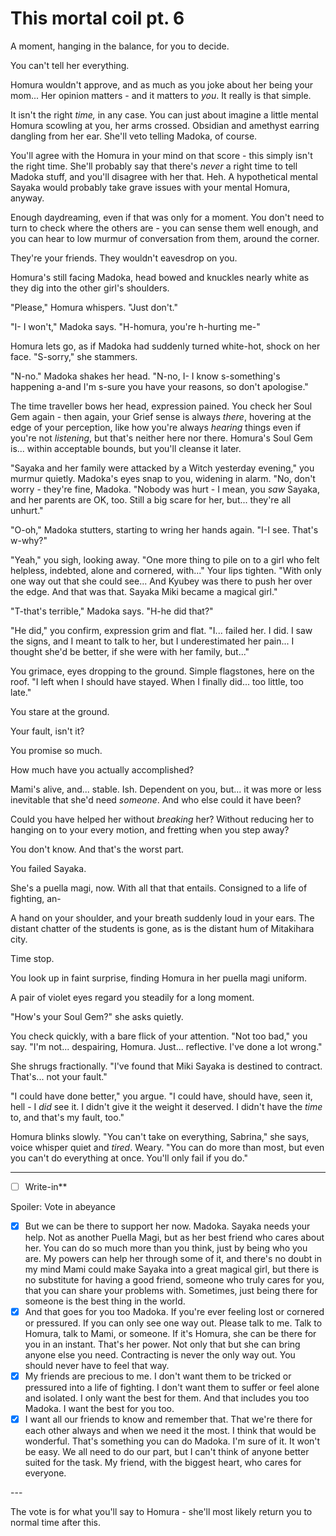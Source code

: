 # This mortal coil pt. 6

A moment, hanging in the balance, for you to decide.

You can't tell her everything.

Homura wouldn't approve, and as much as you joke about her being your mom... Her opinion matters - and it matters to *you*. It really is that simple.

It isn't the right *time,* in any case. You can just about imagine a little mental Homura scowling at you, her arms crossed. Obsidian and amethyst earring dangling from her ear. She'll veto telling Madoka, of course.

You'll agree with the Homura in your mind on that score - this simply isn't the right time. She'll probably say that there's *never* a right time to tell Madoka stuff, and you'll disagree with her that. Heh. A hypothetical mental Sayaka would probably take grave issues with your mental Homura, anyway.

Enough daydreaming, even if that was only for a moment. You don't need to turn to check where the others are - you can sense them well enough, and you can hear to low murmur of conversation from them, around the corner.

They're your friends. They wouldn't eavesdrop on you.

Homura's still facing Madoka, head bowed and knuckles nearly white as they dig into the other girl's shoulders.

"Please," Homura whispers. "Just don't."

"I- I won't," Madoka says. "H-homura, you're h-hurting me-"

Homura lets go, as if Madoka had suddenly turned white-hot, shock on her face. "S-sorry," she stammers.

"N-no." Madoka shakes her head. "N-no, I- I know s-something's happening a-and I'm s-sure you have your reasons, so don't apologise."

The time traveller bows her head, expression pained. You check her Soul Gem again - then again, your Grief sense is always *there*, hovering at the edge of your perception, like how you're always *hearing* things even if you're not *listening*, but that's neither here nor there. Homura's Soul Gem is... within acceptable bounds, but you'll cleanse it later.

"Sayaka and her family were attacked by a Witch yesterday evening," you murmur quietly. Madoka's eyes snap to you, widening in alarm. "No, don't worry - they're fine, Madoka. "Nobody was hurt - I mean, you *saw* Sayaka, and her parents are OK, too. Still a big scare for her, but... they're all unhurt."

"O-oh," Madoka stutters, starting to wring her hands again. "I-I see. That's w-why?"

"Yeah," you sigh, looking away. "One more thing to pile on to a girl who felt helpless, indebted, alone and cornered, with..." Your lips tighten. "With only one way out that she could see... And Kyubey was there to push her over the edge. And that was that. Sayaka Miki became a magical girl."

"T-that's terrible," Madoka says. "H-he did that?"

"He did," you confirm, expression grim and flat. "I... failed her. I did. I saw the signs, and I meant to talk to her, but I underestimated her pain... I thought she'd be better, if she were with her family, but..."

You grimace, eyes dropping to the ground. Simple flagstones, here on the roof. "I left when I should have stayed. When I finally did... too little, too late."

You stare at the ground.

Your fault, isn't it?

You promise so much.

How much have you actually accomplished?

Mami's alive, and... stable. Ish. Dependent on you, but... it was more or less inevitable that she'd need *someone*. And who else could it have been?

Could you have helped her without *breaking* her? Without reducing her to hanging on to your every motion, and fretting when you step away?

You don't know. And that's the worst part.

You failed Sayaka.

She's a puella magi, now. With all that that entails. Consigned to a life of fighting, an-

A hand on your shoulder, and your breath suddenly loud in your ears. The distant chatter of the students is gone, as is the distant hum of Mitakihara city.

Time stop.

You look up in faint surprise, finding Homura in her puella magi uniform.

A pair of violet eyes regard you steadily for a long moment.

"How's your Soul Gem?" she asks quietly.

You check quickly, with a bare flick of your attention. "Not too bad," you say. "I'm not... despairing, Homura. Just... reflective. I've done a lot wrong."

She shrugs fractionally. "I've found that Miki Sayaka is destined to contract. That's... not your fault."

"I could have done better," you argue. "I could have, should have, seen it, hell - I *did* see it. I didn't give it the weight it deserved. I didn't have the *time* to, and that's my fault, too."

Homura blinks slowly. "You can't take on everything, Sabrina," she says, voice whisper quiet and *tired*. Weary. "You can do more than most, but even you can't do everything at once. You'll only fail if you do."

---

- [ ] Write-in**

Spoiler: Vote in abeyance

- [x] But we can be there to support her now. Madoka. Sayaka needs your help. Not as another Puella Magi, but as her best friend who cares about her. You can do so much more than you think, just by being who you are. My powers can help her through some of it, and there's no doubt in my mind Mami could make Sayaka into a great magical girl, but there is no substitute for having a good friend, someone who truly cares for you, that you can share your problems with. Sometimes, just being there for someone is the best thing in the world.
- [x] And that goes for you too Madoka. If you're ever feeling lost or cornered or pressured. If you can only see one way out. Please talk to me. Talk to Homura, talk to Mami, or someone. If it's Homura, she can be there for you in an instant. That's her power. Not only that but she can bring anyone else you need. Contracting is never the only way out. You should never have to feel that way.
- [x] My friends are precious to me. I don't want them to be tricked or pressured into a life of fighting. I don't want them to suffer or feel alone and isolated. I only want the best for them. And that includes you too Madoka. I want the best for you too.
- [x] I want all our friends to know and remember that. That we're there for each other always and when we need it the most. I think that would be wonderful. That's something you can do Madoka. I'm sure of it. It won't be easy. We all need to do our part, but I can't think of anyone better suited for the task. My friend, with the biggest heart, who cares for everyone.

---​

The vote is for what you'll say to Homura - she'll most likely return you to normal time after this.

